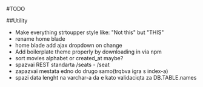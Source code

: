 #TODO

##Utility
- Make everything strtoupper style like: "Not this" but "THIS"
- rename home blade 
- home blade add ajax dropdown on change	
- Add boilerplate theme properly by downloading in via npm 
- sort movies alphabet or created_at maybe?
- spazvai REST standarta /seats - /seat
- zapazvai mestata edno do drugo samo(trqbva igra s index-a)
- spazi data lenght na varchar-a da e kato validaciqta za DB.TABLE.names